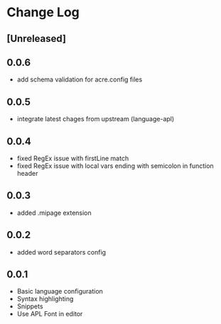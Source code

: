 # Change Log

## [Unreleased]

## 0.0.6
- add schema validation for acre.config files

## 0.0.5
- integrate latest chages from upstream (language-apl)

## 0.0.4
- fixed RegEx issue with firstLine match
- fixed RegEx issue with local vars ending with semicolon in function header

## 0.0.3
- added .mipage extension

## 0.0.2
- added word separators config

## 0.0.1
- Basic language configuration
- Syntax highlighting
- Snippets
- Use APL Font in editor